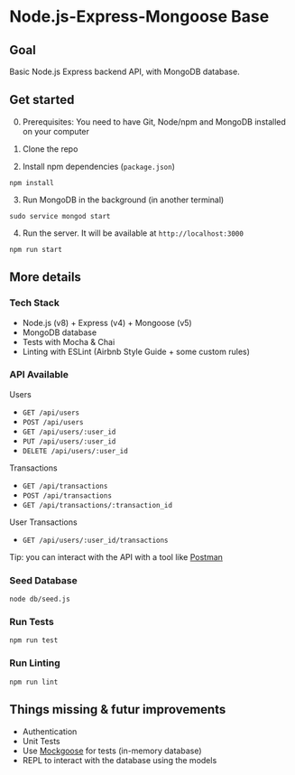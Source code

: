 # Node.js-Express-Mongoose Base

## Goal

Basic Node.js Express backend API, with MongoDB database.


## Get started

0. Prerequisites: You need to have Git, Node/npm and MongoDB installed on your computer

1. Clone the repo

2. Install npm dependencies (`package.json`)
```
npm install
```

3. Run MongoDB in the background (in another terminal)
```
sudo service mongod start
```

4. Run the server. It will be available at `http://localhost:3000`
```
npm run start
```


## More details

### Tech Stack

- Node.js (v8) + Express (v4) + Mongoose (v5)
- MongoDB database
- Tests with Mocha & Chai
- Linting with ESLint (Airbnb Style Guide + some custom rules)


### API Available

Users
- `GET /api/users`
- `POST /api/users`
- `GET /api/users/:user_id`
- `PUT /api/users/:user_id`
- `DELETE /api/users/:user_id`

Transactions
- `GET /api/transactions`
- `POST /api/transactions`
- `GET /api/transactions/:transaction_id`

User Transactions
- `GET /api/users/:user_id/transactions`

Tip: you can interact with the API with a tool like [Postman](https://www.getpostman.com/)


### Seed Database

```
node db/seed.js
```


### Run Tests

```
npm run test
```


### Run Linting

```
npm run lint
```


## Things missing & futur improvements

- Authentication
- Unit Tests
- Use [Mockgoose](https://github.com/mockgoose/mockgoose) for tests (in-memory database)
- REPL to interact with the database using the models
